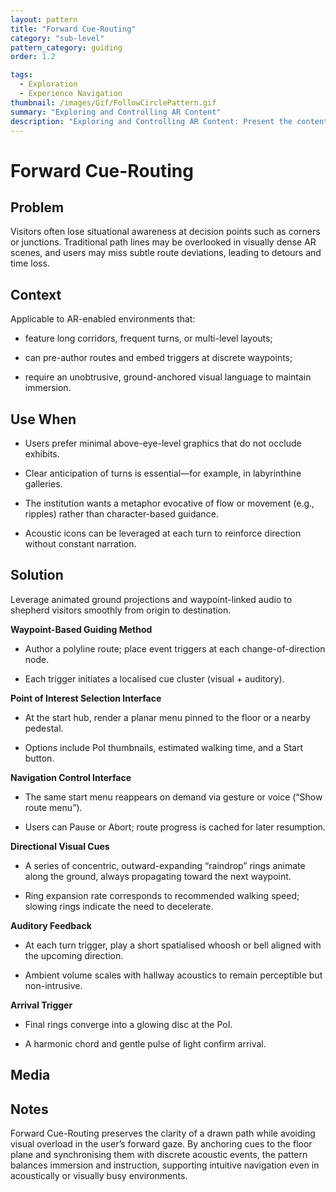 ```yaml
---
layout: pattern
title: "Forward Cue-Routing"
category: "sub-level"
pattern_category: guiding
order: 1.2

tags:
  - Exploration
  - Experience Navigation
thumbnail: /images/Gif/FollowCirclePattern.gif
summary: "Exploring and Controlling AR Content"
description: "Exploring and Controlling AR Content: Present the content in a structured, navigable, and user-controlled manner."
---
```


# Forward Cue-Routing

## Problem
Visitors often lose situational awareness at decision points such as corners or junctions. Traditional path lines may be overlooked in visually dense AR scenes, and users may miss subtle route deviations, leading to detours and time loss.

## Context
Applicable to AR-enabled environments that:

- feature long corridors, frequent turns, or multi-level layouts;

- can pre-author routes and embed triggers at discrete waypoints;

- require an unobtrusive, ground-anchored visual language to maintain immersion.

## Use When

- Users prefer minimal above-eye-level graphics that do not occlude exhibits.

- Clear anticipation of turns is essential—for example, in labyrinthine galleries.

- The institution wants a metaphor evocative of flow or movement (e.g., ripples) rather than character-based guidance.

- Acoustic icons can be leveraged at each turn to reinforce direction without constant narration.

## Solution

Leverage animated ground projections and waypoint-linked audio to shepherd visitors smoothly from origin to destination.

**Waypoint-Based Guiding Method**

- Author a polyline route; place event triggers at each change-of-direction node.

- Each trigger initiates a localised cue cluster (visual + auditory).

**Point of Interest Selection Interface**

- At the start hub, render a planar menu pinned to the floor or a nearby pedestal.

- Options include PoI thumbnails, estimated walking time, and a Start button.

**Navigation Control Interface**

- The same start menu reappears on demand via gesture or voice (“Show route menu”).

- Users can Pause or Abort; route progress is cached for later resumption.

**Directional Visual Cues**

- A series of concentric, outward-expanding “raindrop” rings animate along the ground, always propagating toward the next waypoint.

- Ring expansion rate corresponds to recommended walking speed; slowing rings indicate the need to decelerate.

**Auditory Feedback**

- At each turn trigger, play a short spatialised whoosh or bell aligned with the upcoming direction.

- Ambient volume scales with hallway acoustics to remain perceptible but non-intrusive.

**Arrival Trigger**

- Final rings converge into a glowing disc at the PoI.

- A harmonic chord and gentle pulse of light confirm arrival.

## Media



## Notes

Forward Cue-Routing preserves the clarity of a drawn path while avoiding visual overload in the user’s forward gaze. By anchoring cues to the floor plane and synchronising them with discrete acoustic events, the pattern balances immersion and instruction, supporting intuitive navigation even in acoustically or visually busy environments.